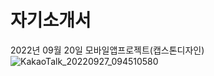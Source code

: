 # 자기소개서
2022년 09월 20일 모바일앱프로젝트(캡스톤디자인)
![KakaoTalk_20220927_094510580](https://user-images.githubusercontent.com/101074914/192426219-a32b48b9-c333-4e83-a084-2c62c6b6fe66.gif)
